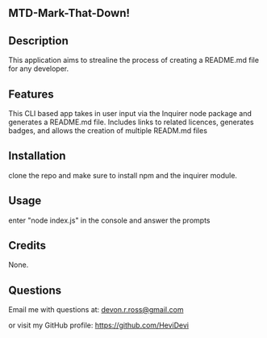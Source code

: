 
## MTD-Mark-That-Down!

## Description

This application aims to strealine the process of creating a README.md file for any developer. 

## Features

This CLI based app takes in user input via the Inquirer node package and generates a README.md file.
Includes links to related licences, generates badges, and allows the creation of multiple READM.md files 

## Installation

clone the repo and make sure to install npm and the inquirer module. 

## Usage

enter "node index.js" in the console and answer the prompts 

## Credits

None. 


## Questions

Email me with questions at:
devon.r.ross@gmail.com

or visit my GitHub profile:
https://github.com/HeviDevi 




  